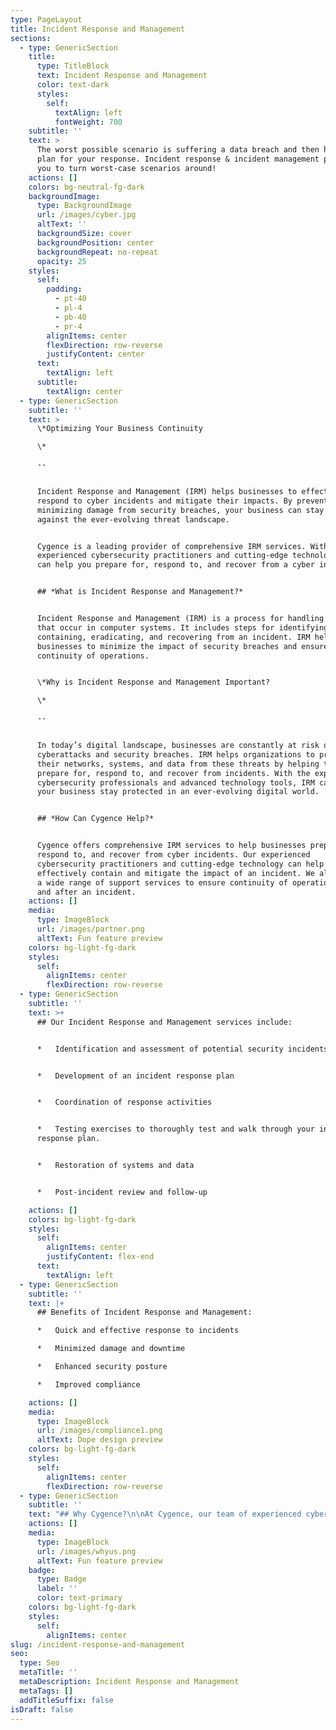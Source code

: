 ```yaml
---
type: PageLayout
title: Incident Response and Management
sections:
  - type: GenericSection
    title:
      type: TitleBlock
      text: Incident Response and Management
      color: text-dark
      styles:
        self:
          textAlign: left
          fontWeight: 700
    subtitle: ''
    text: >
      The worst possible scenario is suffering a data breach and then having no
      plan for your response. Incident response & incident management prepare
      you to turn worst-case scenarios around!
    actions: []
    colors: bg-neutral-fg-dark
    backgroundImage:
      type: BackgroundImage
      url: /images/cyber.jpg
      altText: ''
      backgroundSize: cover
      backgroundPosition: center
      backgroundRepeat: no-repeat
      opacity: 25
    styles:
      self:
        padding:
          - pt-40
          - pl-4
          - pb-40
          - pr-4
        alignItems: center
        flexDirection: row-reverse
        justifyContent: center
      text:
        textAlign: left
      subtitle:
        textAlign: center
  - type: GenericSection
    subtitle: ''
    text: >
      \*Optimizing Your Business Continuity

      \*

      --


      Incident Response and Management (IRM) helps businesses to effectively
      respond to cyber incidents and mitigate their impacts. By preventing or
      minimizing damage from security breaches, your business can stay protected
      against the ever-evolving threat landscape.


      Cygence is a leading provider of comprehensive IRM services. With
      experienced cybersecurity practitioners and cutting-edge technology, we
      can help you prepare for, respond to, and recover from a cyber incident.


      ## *What is Incident Response and Management?*


      Incident Response and Management (IRM) is a process for handling incidents
      that occur in computer systems. It includes steps for identifying,
      containing, eradicating, and recovering from an incident. IRM helps
      businesses to minimize the impact of security breaches and ensure
      continuity of operations.


      \*Why is Incident Response and Management Important?

      \*

      --


      In today’s digital landscape, businesses are constantly at risk of
      cyberattacks and security breaches. IRM helps organizations to protect
      their networks, systems, and data from these threats by helping them
      prepare for, respond to, and recover from incidents. With the expertise of
      cybersecurity professionals and advanced technology tools, IRM can help
      your business stay protected in an ever-evolving digital world.


      ## *How Can Cygence Help?*


      Cygence offers comprehensive IRM services to help businesses prepare for,
      respond to, and recover from cyber incidents. Our experienced
      cybersecurity practitioners and cutting-edge technology can help you
      effectively contain and mitigate the impact of an incident. We also offer
      a wide range of support services to ensure continuity of operations during
      and after an incident.
    actions: []
    media:
      type: ImageBlock
      url: /images/partner.png
      altText: Fun feature preview
    colors: bg-light-fg-dark
    styles:
      self:
        alignItems: center
        flexDirection: row-reverse
  - type: GenericSection
    subtitle: ''
    text: >+
      ## Our Incident Response and Management services include:


      *   Identification and assessment of potential security incidents


      *   Development of an incident response plan


      *   Coordination of response activities


      *   Testing exercises to thoroughly test and walk through your incident
      response plan.


      *   Restoration of systems and data


      *   Post-incident review and follow-up

    actions: []
    colors: bg-light-fg-dark
    styles:
      self:
        alignItems: center
        justifyContent: flex-end
      text:
        textAlign: left
  - type: GenericSection
    subtitle: ''
    text: |+
      ## Benefits of Incident Response and Management:

      *   Quick and effective response to incidents

      *   Minimized damage and downtime

      *   Enhanced security posture

      *   Improved compliance

    actions: []
    media:
      type: ImageBlock
      url: /images/compliance1.png
      altText: Dope design preview
    colors: bg-light-fg-dark
    styles:
      self:
        alignItems: center
        flexDirection: row-reverse
  - type: GenericSection
    subtitle: ''
    text: "## Why Cygence?\n\nAt Cygence, our team of experienced cybersecurity professionals has the expertise and tools needed to help you successfully navigate an incident. With proven strategies for identifying and responding to security incidents, we can help you minimize damage and downtime while improving your overall security posture. Whether you are preparing for a cyber attack or recovering from one, our IRM services can help you stay protected and keep your business running smoothly.\n\nCygence offers:\n\n*   In-depth incident identification and assessment\n\n*   Rapid response and resolution services\n\n*   Ongoing support and follow-up to ensure your business remains protected\n\nWith Cygence's expertise, you can rest assured knowing that your business is prepared for and able to respond quickly and effectively to a cyber incident.\_[Contact us today](https://www.cygencetech.com/contact/)\_to learn more about our Incident Response and Management services!\n"
    actions: []
    media:
      type: ImageBlock
      url: /images/whyus.png
      altText: Fun feature preview
    badge:
      type: Badge
      label: ''
      color: text-primary
    colors: bg-light-fg-dark
    styles:
      self:
        alignItems: center
slug: /incident-response-and-management
seo:
  type: Seo
  metaTitle: ''
  metaDescription: Incident Response and Management
  metaTags: []
  addTitleSuffix: false
isDraft: false
---
```

